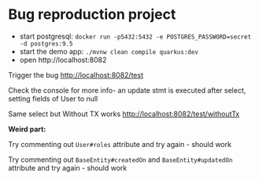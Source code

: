 # Bug reproduction project

* start postgresql: `docker run -p5432:5432 -e POSTGRES_PASSWORD=secret -d postgres:9.5`
* start the demo app: `./mvnw clean compile quarkus:dev`
* open http://localhost:8082 

Trigger the bug [http://localhost:8082/test]()

Check the console for more info- an update stmt is executed after select, setting fields of User to null

Same select but Without TX works [http://localhost:8082/test/withoutTx]()

**Weird part:**

Try commenting out `User#roles` attribute and try again - should work

Try commenting out `BaseEntity#createdOn` and `BaseEntity#updatedOn` attribute and try again - should work


